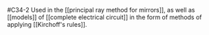 #C34-2 
Used in the [[principal ray method for mirrors]], as well as [[models]] of [[complete electrical circuit]] in the form of methods of applying [[Kirchoff's rules]].